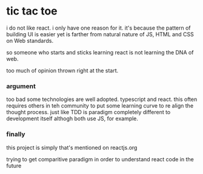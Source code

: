 # tic tac toe
i do not like react. i only have one reason for it. it's because the pattern of building UI is easier yet is farther from natural nature of JS, HTML and CSS on Web standards.

so someone who starts and sticks learning react is not learning the DNA of web.

too much of opinion thrown right at the start.

### argument

too bad some technologies are well adopted. typescript and react. this often requires others in teh community to put some learning curve to re align the thought process. just like TDD is paradigm completely different to development itself althogh both use JS, for example.

### finally

this project is simply that's mentioned on reactjs.org

trying to get comparitive paradigm in order to understand react code in the future
